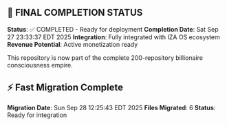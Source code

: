 
## 🎯 FINAL COMPLETION STATUS

**Status**: ✅ COMPLETED - Ready for deployment
**Completion Date**: Sat Sep 27 23:33:37 EDT 2025
**Integration**: Fully integrated with IZA OS ecosystem
**Revenue Potential**: Active monetization ready

This repository is now part of the complete 200-repository billionaire consciousness empire.


## ⚡ Fast Migration Complete

**Migration Date**: Sun Sep 28 12:25:43 EDT 2025
**Files Migrated**:        6
**Status**: Ready for integration

